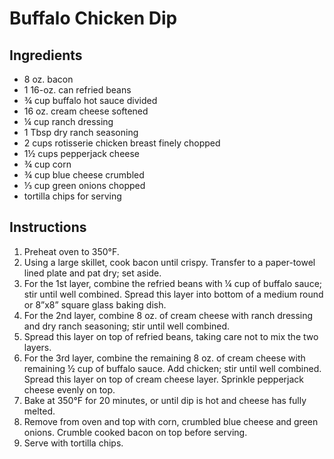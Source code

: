 # Buffalo Chicken Dip

## Ingredients

- 8 oz. bacon
- 1 16-oz. can refried beans
- ¾ cup buffalo hot sauce divided
- 16 oz. cream cheese softened
- ¼ cup ranch dressing
- 1 Tbsp dry ranch seasoning
- 2 cups rotisserie chicken breast finely chopped
- 1½ cups pepperjack cheese
- ¾ cup corn
- ¾ cup blue cheese crumbled
- ⅓ cup green onions chopped
- tortilla chips for serving

## Instructions

1. Preheat oven to 350°F.
1. Using a large skillet, cook bacon until crispy. Transfer to a paper-towel lined plate and pat dry; set aside.
1. For the 1st layer, combine the refried beans with ¼ cup of buffalo sauce; stir until well combined. Spread this layer into bottom of a medium round or 8”x8” square glass baking dish.
1. For the 2nd layer, combine 8 oz. of cream cheese with ranch dressing and dry ranch seasoning; stir until well combined. 
1. Spread this layer on top of refried beans, taking care not to mix the two layers.
1. For the 3rd layer, combine the remaining 8 oz. of cream cheese with remaining ½ cup of buffalo sauce. Add chicken; stir until well combined. Spread this layer on top of cream cheese layer. Sprinkle pepperjack cheese evenly on top.
1. Bake at 350°F for 20 minutes, or until dip is hot and cheese has fully melted.
1. Remove from oven and top with corn, crumbled blue cheese and green onions. Crumble cooked bacon on top before serving.
1. Serve with tortilla chips.
